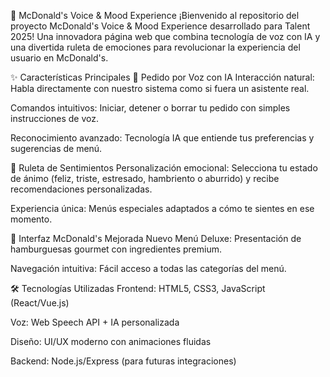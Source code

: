🍔 McDonald's Voice & Mood Experience 
¡Bienvenido al repositorio del proyecto McDonald's Voice & Mood Experience desarrollado para Talent 2025! Una innovadora página web que combina tecnología de voz con IA y una divertida ruleta de emociones para revolucionar la experiencia del usuario en McDonald's.

✨ Características Principales
🎤 Pedido por Voz con IA
Interacción natural: Habla directamente con nuestro sistema como si fuera un asistente real.

Comandos intuitivos: Iniciar, detener o borrar tu pedido con simples instrucciones de voz.

Reconocimiento avanzado: Tecnología IA que entiende tus preferencias y sugerencias de menú.

🎡 Ruleta de Sentimientos
Personalización emocional: Selecciona tu estado de ánimo (feliz, triste, estresado, hambriento o aburrido) y recibe recomendaciones personalizadas.

Experiencia única: Menús especiales adaptados a cómo te sientes en ese momento.

🍟 Interfaz McDonald's Mejorada
Nuevo Menú Deluxe: Presentación de hamburguesas gourmet con ingredientes premium.

Navegación intuitiva: Fácil acceso a todas las categorías del menú.

🛠 Tecnologías Utilizadas
Frontend: HTML5, CSS3, JavaScript (React/Vue.js)

Voz: Web Speech API + IA personalizada

Diseño: UI/UX moderno con animaciones fluidas

Backend: Node.js/Express (para futuras integraciones)

